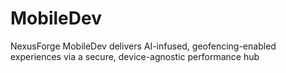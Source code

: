 # MobileDev
NexusForge MobileDev delivers AI-infused, geofencing-enabled experiences via a secure, device-agnostic performance hub

